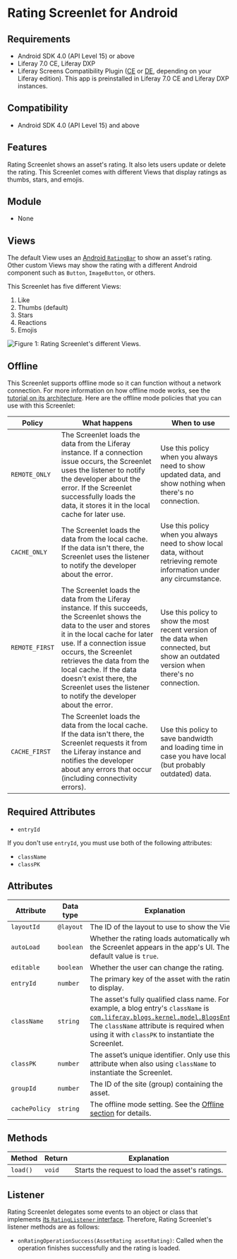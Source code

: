 # Rating Screenlet for Android [](id=rating-screenlet-for-android)

## Requirements [](id=requirements)

- Android SDK 4.0 (API Level 15) or above
- Liferay 7.0 CE, Liferay DXP
- Liferay Screens Compatibility Plugin
  ([CE](http://www.liferay.com/marketplace/-/mp/application/54365664) or 
  [DE](http://www.liferay.com/marketplace/-/mp/application/54369726), 
  depending on your Liferay edition). This app is preinstalled in Liferay 7.0 CE 
  and Liferay DXP instances. 

## Compatibility [](id=compatibility)

- Android SDK 4.0 (API Level 15) and above

## Features [](id=features)

Rating Screenlet shows an asset's rating. It also lets users update or delete 
the rating. This Screenlet comes with different Views that display ratings as 
thumbs, stars, and emojis. 

## Module [](id=module)

- None

## Views [](id=views)

The default View uses an 
[Android `RatingBar`](https://developer.android.com/reference/android/widget/RatingBar.html) 
to show an asset's rating. Other custom Views may show the rating with a 
different Android component such as `Button`, `ImageButton`, or others. 

This Screenlet has five different Views: 

1. Like
2. Thumbs (default)
3. Stars
4. Reactions
5. Emojis

![Figure 1: Rating Screenlet's different Views.](../../images/screens-android-ratings.png)

## Offline [](id=offline)

This Screenlet supports offline mode so it can function without a network 
connection. For more information on how offline mode works, see the 
[tutorial on its architecture](/develop/tutorials/-/knowledge_base/6-2/architecture-of-offline-mode-in-liferay-screens). 
Here are the offline mode policies that you can use with this Screenlet: 

| Policy | What happens | When to use |
|--------|--------------|-------------|
| `REMOTE_ONLY` | The Screenlet loads the data from the Liferay instance. If a connection issue occurs, the Screenlet uses the listener to notify the developer about the error. If the Screenlet successfully loads the data, it stores it in the local cache for later use. | Use this policy when you always need to show updated data, and show nothing when there's no connection. |
| `CACHE_ONLY` | The Screenlet loads the data from the local cache. If the data isn't there, the Screenlet uses the listener to notify the developer about the error. | Use this policy when you always need to show local data, without retrieving remote information under any circumstance. |
| `REMOTE_FIRST` | The Screenlet loads the data from the Liferay instance. If this succeeds, the Screenlet shows the data to the user and stores it in the local cache for later use. If a connection issue occurs, the Screenlet retrieves the data from the local cache. If the data doesn't exist there, the Screenlet uses the listener to notify the developer about the error. | Use this policy to show the most recent version of the data when connected, but show an outdated version when there's no connection. |
| `CACHE_FIRST` | The Screenlet loads the data from the local cache. If the data isn't there, the Screenlet requests it from the Liferay instance and notifies the developer about any errors that occur (including connectivity errors). | Use this policy to save bandwidth and loading time in case you have local (but probably outdated) data. |

## Required Attributes [](id=required-attributes)

- `entryId`

If you don't use `entryId`, you must use both of the following attributes: 

- `className`
- `classPK`

## Attributes [](id=attributes)

| Attribute | Data type | Explanation |
|-----------|-----------|-------------|
| `layoutId` | `@layout` | The ID of the layout to use to show the View. |
| `autoLoad` | `boolean` | Whether the rating loads automatically when the Screenlet appears in the app's UI. The default value is `true`. |
| `editable` | `boolean` | Whether the user can change the rating. |
| `entryId` | `number` | The primary key of the asset with the rating to display. |
| `className` | `string` | The asset's fully qualified class name. For example, a blog entry's `className` is [`com.liferay.blogs.kernel.model.BlogsEntry`](https://docs.liferay.com/portal/7.0/javadocs/portal-kernel/com/liferay/blogs/kernel/model/BlogsEntry.html). The `className` attribute is required when using it with `classPK` to instantiate the Screenlet. |
| `classPK` | `number` | The asset’s unique identifier. Only use this attribute when also using `className` to instantiate the Screenlet. |
| `groupId` | `number` | The ID of the site (group) containing the asset. |
| `cachePolicy` | `string` | The offline mode setting. See the [Offline section](/develop/reference/-/knowledge_base/6-2/rating-screenlet-for-android#offline) for details. |

## Methods [](id=methods)

| Method | Return | Explanation |
|-----------|-----------|-------------|
| `load()` | `void` | Starts the request to load the asset's ratings. |

## Listener [](id=listener)

Rating Screenlet delegates some events to an object or class that implements 
[its `RatingListener` interface](https://github.com/liferay/liferay-screens/blob/master/android/library/src/main/java/com/liferay/mobile/screens/rating/RatingListener.java). 
Therefore, Rating Screenlet's listener methods are as follows: 

- `onRatingOperationSuccess(AssetRating assetRating)`: Called when the operation 
  finishes successfully and the rating is loaded. 
